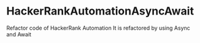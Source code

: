 # HackerRankAutomationAsyncAwait
Refactor code of HackerRank Automation
It is refactored by using Async and Await
